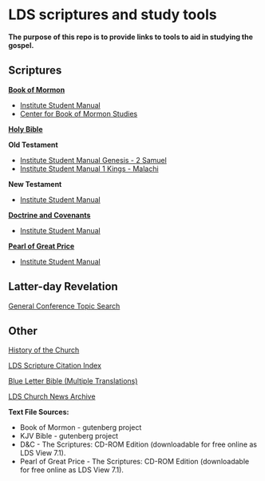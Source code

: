 # LDS scriptures and study tools

**The purpose of this repo is to provide links to tools to aid in studying the gospel.**

## Scriptures
**[Book of Mormon](https://www.lds.org/scriptures/bofm?lang=eng")**  
* [Institute Student Manual](https://www.lds.org/manual/book-of-mormon-student-manual?lang=eng)
* [Center for Book of Mormon Studies](http://willes.mi.byu.edu/)

**[Holy Bible](https://www.lds.org/scriptures/bible?lang=eng)**  

**Old Testament**  
* [Institute Student Manual Genesis - 2 Samuel](https://www.lds.org/manual/old-testament-student-manual-genesis-2-samuel?lang=eng)
* [Institute Student Manual 1 Kings - Malachi](https://www.lds.org/manual/old-testament-student-manual-kings-malachi?lang=eng)

**New Testament**  
* [Institute Student Manual](https://www.lds.org/manual/new-testament-student-manual?lang=eng)

**[Doctrine and Covenants](https://www.lds.org/scriptures/dc-testament?lang=eng)**
* [Institute Student Manual](https://www.lds.org/manual/doctrine-and-covenants-student-manual?lang=eng)

**[Pearl of Great Price](https://www.lds.org/scriptures/pgp?lang=eng)**
* [Institute Student Manual](https://www.lds.org/manual/the-pearl-of-great-price-student-manual?lang=eng)

## Latter-day Revelation

[General Conference Topic Search](https://www.lds.org/general-conference?lang=eng)

## Other

[History of the Church](https://byustudies.byu.edu/history-of-the-church)

[LDS Scripture Citation Index](http://scriptures.byu.edu/)

[Blue Letter Bible (Multiple Translations)](https://www.blueletterbible.org/)

[LDS Church News Archive](http://www.ldschurchnewsarchive.com/home/)

**Text File Sources:**
* Book of Mormon - gutenberg project
* KJV Bible - gutenberg project
* D&C - The Scriptures: CD-ROM Edition (downloadable for free online as LDS View 7.1).
* Pearl of Great Price - The Scriptures: CD-ROM Edition (downloadable for free online as LDS View 7.1).
